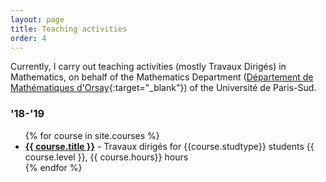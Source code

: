 ```yaml
---
layout: page
title: Teaching activities
order: 4
---
```


<!--- TOC
{:toc}-->
Currently, I carry out teaching activities (mostly Travaux Dirigés) in Mathematics, on behalf of the Mathematics Department ([Département de Mathématiques d'Orsay](https://www.math.u-psud.fr/?lang=fr){:target="_blank"}) of the Université de Paris-Sud.


### '18-'19

<ul>
  {% for course in site.courses %}
    <li>
      <a href="{{ course.url }}"><b>{{ course.title }}</b></a>
      - Travaux dirigés for {{course.studtype}} students {{ course.level }}, {{ course.hours}} hours
    </li>
  {% endfor %}
</ul>

<!--### 2018/2019
<!--
## Remediation
Teaching assistant

## Calculus 151
**31.5 hours**

**28.5 hours** of **TD** (French _Travaux Dirigés_, Italian _esercitazioni_, English _tutorials_). 1.5 hours sessions from Monday 14/11/2018 to Tuesday 8/01/2019.

**3 hours** exam on Tuesday 15/01/2019
-->
